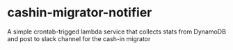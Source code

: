 # cashin-migrator-notifier
A simple crontab-trigged lambda service that collects stats from DynamoDB and post to slack channel for the cash-in migrator
